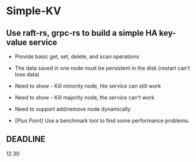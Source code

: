 # Simple-KV
## Use raft-rs, grpc-rs to build a simple HA key-value service

+ Provide basic get, set, delete, and scan operations

+ The data saved in one node must be persistent in the disk (restart can't lose data)

+ Need to show - Kill minority node, hte service can  still work

+ Need to show - Kill majority node, the service can't work

+ Need to support add/remove node dynamically

+ [Plus Point] Use a benchmark tool to find some performance problems.

## DEADLINE

12.30